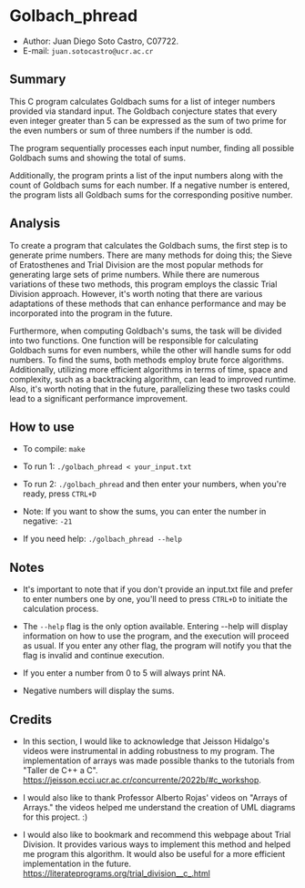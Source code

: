 # Golbach_phread
- Author: Juan Diego Soto Castro, C07722.
- E-mail: ```juan.sotocastro@ucr.ac.cr```

## Summary
This C program calculates Goldbach sums for a list of integer numbers provided via standard input. The Goldbach conjecture states that every even integer greater than 5 can be expressed as the sum of two prime for the even numbers or sum of three numbers if the number is odd.

The program sequentially processes each input number, finding all possible Goldbach sums and showing the total of sums. 

Additionally, the program prints a list of the input numbers along with the count of Goldbach sums for each number. If a negative number is entered, the program lists all Goldbach sums for the corresponding positive number.

## Analysis
To create a program that calculates the Goldbach sums, the first step is to generate prime numbers. There are many methods for doing this; the Sieve of Eratosthenes and Trial Division are the most popular methods for generating large sets of prime numbers. While there are numerous variations of these two methods, this program employs the classic Trial Division approach. However, it's worth noting that there are various adaptations of these methods that can enhance performance and may be incorporated into the program in the future.

Furthermore, when computing Goldbach's sums, the task will be divided into two functions. One function will be responsible for calculating Goldbach sums for even numbers, while the other will handle sums for odd numbers. To find the sums, both methods employ brute force algorithms. Additionally, utilizing more efficient algorithms in terms of time, space and complexity, such as a backtracking algorithm, can lead to improved runtime. Also, it's worth noting that in the future, parallelizing these two tasks could lead to a significant performance improvement.

## How to use
- To compile: ```make```

- To run 1: ```./golbach_phread < your_input.txt```

- To run 2: ```./golbach_phread``` and then enter your numbers, when you're ready, press ```CTRL+D```

- Note: If you want to show the sums, you can enter the number in negative: ```-21```

- If you need help: ```./golbach_phread --help```

## Notes
- It's important to note that if you don't provide an input.txt file and prefer to enter numbers one by one, you'll need to press ```CTRL+D``` to initiate the calculation process.

- The ```--help``` flag is the only option available. Entering --help will display information on how to use the program, and the execution will proceed as usual. If you enter any other flag, the program will notify you that the flag is invalid and continue execution.

- If you enter a number from 0 to 5 will always print NA.

- Negative numbers will display the sums.

## Credits
- In this section, I would like to acknowledge that Jeisson Hidalgo's videos were instrumental in adding robustness to my program. The implementation of arrays was made possible thanks to the tutorials from "Taller de C++ a C". https://jeisson.ecci.ucr.ac.cr/concurrente/2022b/#c_workshop. 

- I would also like to thank Professor Alberto Rojas' videos on "Arrays of Arrays." the videos helped me understand the creation of UML diagrams for this project. :)

- I would also like to bookmark and recommend this webpage about Trial Division. It provides various ways to implement this method and helped me program this algorithm. It would also be useful for a more efficient implementation in the future. https://literateprograms.org/trial_division__c_.html